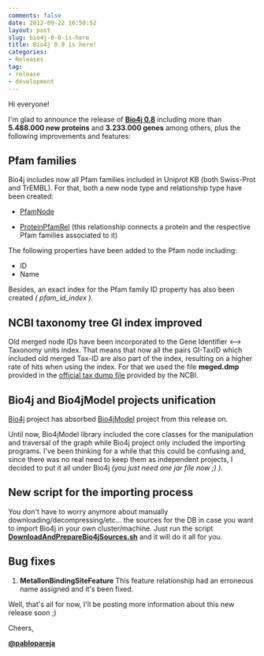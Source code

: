 ```yaml
---
comments: false
date: 2012-09-22 16:50:52
layout: post
slug: bio4j-0-8-is-here
title: Bio4j 0.8 is here!
categories:
- Releases
tag:
- release
- development
---
```


Hi everyone!

I'm glad to announce the release of [**Bio4j 0.8**](https://github.com/bio4j/Bio4j/wiki/Bio4j-0.8) including more than **5.488.000 new proteins** and **3.233.000 genes** among others,  plus the following improvements and features:

## Pfam families 

Bio4j includes now all Pfam families included in Uniprot KB (both Swiss-Prot and TrEMBL). For that, both a new node type and relationship type have been created: 

- [PfamNode](http://www.bio4j.com/docs/bio4j/apidocs/com/era7/bioinfo/bio4j/model/nodes/PfamNode.html)

- [ProteinPfamRel](http://www.bio4j.com/docs/bio4j/apidocs/com/era7/bioinfo/bio4j/model/relationships/protein/ProteinPfamRel.html) (this relationship connects a protein and the respective Pfam families associated to it)

The following properties have been added to the Pfam node including:

- ID
- Name

Besides, an exact index for the Pfam family ID property has also been created *( pfam\_id\_index ).*

## NCBI taxonomy tree GI index improved

Old merged node IDs have been incorporated to the Gene Identifier <--> Taxonomy units index. That means that now all the pairs GI-TaxID which included old merged Tax-ID are also part of the index, resulting on a higher rate of hits when using the index.
For that we used the file **meged.dmp** provided in the [official tax dump file](ftp://ftp.ncbi.nih.gov/pub/taxonomy/taxdump.tar.gz) provided by the NCBI.

## Bio4j and Bio4jModel projects unification

[Bio4j](https://github.com/bio4j/Bio4j) project has absorbed [Bio4jModel](https://github.com/bio4j/Bio4jModel) project from this release on.

Until now, Bio4jModel library included the core classes for the manipulation and traversal of the graph while Bio4j project only included the importing programs. I've been thinking for a while that this could be confusing and, since there was no real need to keep them as independent projects, I decided to put it all under Bio4j *(you just need one jar file now ;) ).* 

## New script for the importing process

You don't have to worry anymore about manually downloading/decompressing/etc... the sources for the DB in case you want to import Bio4j in your own cluster/machine. Just run the script **[DownloadAndPrepareBio4jSources.sh](https://github.com/bio4j/Bio4j/blob/master/DownloadAndPrepareBio4jSources.sh)** and it will do it all for you.

## Bug fixes

1. **MetalIonBindingSiteFeature** This feature relationship had an erroneous name assigned and it's been fixed.

Well, that's all for now, I'll be posting more information about this new release soon ;)

Cheers,

[**@pablopareja**](http://www.twitter.com/pablopareja)